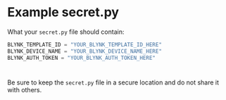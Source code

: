 # Example secret.py

What your `secret.py` file should contain:

```python
BLYNK_TEMPLATE_ID = "YOUR_BLYNK_TEMPLATE_ID_HERE"
BLYNK_DEVICE_NAME = "YOUR_BLYNK_DEVICE_NAME_HERE"
BLYNK_AUTH_TOKEN = "YOUR_BLYNK_AUTH_TOKEN_HERE"
```

#

Be sure to keep the `secret.py` file in a secure location and do not share it with others.